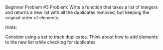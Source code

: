 Beginner Problem #3
Problem: Write a function that takes a list of integers and returns a new list with all the duplicates removed, but keeping the original order of elements.

Hints:

Consider using a set to track duplicates.
Think about how to add elements to the new list while checking for duplicates.
